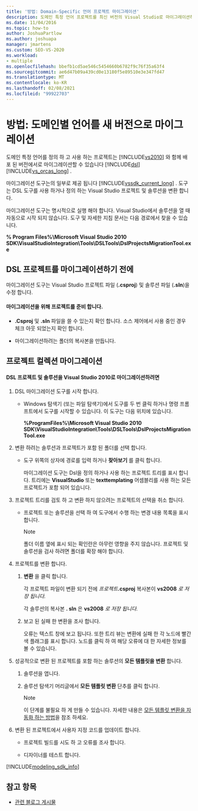 ```yaml
---
title: '방법: Domain-Specific 언어 프로젝트 마이그레이션'
description: 도메인 특정 언어 프로젝트를 최신 버전의 Visual Studio로 마이그레이션하는 방법에 대 한 정보를 제공 합니다.
ms.date: 11/04/2016
ms.topic: how-to
author: JoshuaPartlow
ms.author: joshuapa
manager: jmartens
ms.custom: SEO-VS-2020
ms.workload:
- multiple
ms.openlocfilehash: bbefb1cd5ae546c5454660b6782f9c76f35a63f4
ms.sourcegitcommit: ae6d47b09a439cd0e13180f5e89510e3e347fd47
ms.translationtype: MT
ms.contentlocale: ko-KR
ms.lasthandoff: 02/08/2021
ms.locfileid: "99922703"
---
```

# <a name="how-to-migrate-a-domain-specific-language-to-a-new-version"></a>방법: 도메인별 언어를 새 버전으로 마이그레이션
도메인 특정 언어를 정의 하 고 사용 하는 프로젝트는 [!INCLUDE[vs2010](../misc/includes/vs2010_md.md)] 와 함께 배포 된 버전에서로 마이그레이션할 수 있습니다 [!INCLUDE[dsl](../modeling/includes/dsl_md.md)] [!INCLUDE[vs_orcas_long](../debugger/includes/vs_orcas_long_md.md)] .

 마이그레이션 도구는의 일부로 제공 됩니다 [!INCLUDE[vssdk_current_long](../misc/includes/vssdk_current_long_md.md)] . 도구는 DSL 도구를 사용 하거나 정의 하는 Visual Studio 프로젝트 및 솔루션을 변환 합니다.

 마이그레이션 도구는 명시적으로 실행 해야 합니다. Visual Studio에서 솔루션을 열 때 자동으로 시작 되지 않습니다. 도구 및 자세한 지침 문서는 다음 경로에서 찾을 수 있습니다.

 **% Program Files%\Microsoft Visual Studio 2010 SDK\VisualStudioIntegration\Tools\DSLTools\DslProjectsMigrationTool.exe**

## <a name="before-you-migrate-your-dsl-projects"></a>DSL 프로젝트를 마이그레이션하기 전에
 마이그레이션 도구는 Visual Studio 프로젝트 파일 (**.csproj**) 및 솔루션 파일 (**.sln**)을 수정 합니다.

#### <a name="to-prepare-projects-for-migration"></a>마이그레이션을 위해 프로젝트를 준비 합니다.

- **.Csproj** 및 **.sln** 파일을 쓸 수 있는지 확인 합니다. 소스 제어에서 사용 중인 경우 체크 아웃 되었는지 확인 합니다.

- 마이그레이션하려는 폴더의 복사본을 만듭니다.

## <a name="migrating-a-collection-of-projects"></a>프로젝트 컬렉션 마이그레이션

#### <a name="to-migrate-dsl-projects-and-solutions-to-visual-studio-2010"></a>DSL 프로젝트 및 솔루션을 Visual Studio 2010로 마이그레이션하려면

1. DSL 마이그레이션 도구를 시작 합니다.

   - Windows 탐색기 (또는 파일 탐색기)에서 도구를 두 번 클릭 하거나 명령 프롬프트에서 도구를 시작할 수 있습니다. 이 도구는 다음 위치에 있습니다.

        **%ProgramFiles%\Microsoft Visual Studio 2010 SDK\VisualStudioIntegration\Tools\DSLTools\DslProjectsMigrationTool.exe**

2. 변환 하려는 솔루션과 프로젝트가 포함 된 폴더를 선택 합니다.

   - 도구 위쪽의 상자에 경로를 입력 하거나 **찾아보기** 를 클릭 합니다.

     마이그레이션 도구는 Dsl을 정의 하거나 사용 하는 프로젝트 트리를 표시 합니다. 트리에는 **VisualStudio** 또는 **texttemplating** 어셈블리를 사용 하는 모든 프로젝트가 포함 되어 있습니다.

3. 프로젝트 트리를 검토 하 고 변환 하지 않으려는 프로젝트의 선택을 취소 합니다.

   - 프로젝트 또는 솔루션을 선택 하 여 도구에서 수행 하는 변경 내용 목록을 표시 합니다.

       > [!NOTE]
       > 폴더 이름 옆에 표시 되는 확인란은 아무런 영향을 주지 않습니다. 프로젝트 및 솔루션을 검사 하려면 폴더를 확장 해야 합니다.

4. 프로젝트를 변환 합니다.

   1. **변환** 을 클릭 합니다.

        각 프로젝트 파일이 변환 되기 전에 _프로젝트_**.csproj** 복사본이 **vs2008** _로 저장 됩니다._

        각 솔루션의 복사본 **. sln** 은 **vs2008** _로 저장 됩니다._

   2. 보고 된 실패 한 변환을 조사 합니다.

        오류는 텍스트 창에 보고 됩니다. 또한 트리 뷰는 변환에 실패 한 각 노드에 빨간색 플래그를 표시 합니다. 노드를 클릭 하 여 해당 오류에 대 한 자세한 정보를 볼 수 있습니다.

5. 성공적으로 변환 된 프로젝트를 포함 하는 솔루션의 **모든 템플릿을 변환** 합니다.

   1. 솔루션을 엽니다.

   2. 솔루션 탐색기 머리글에서 **모든 템플릿 변환** 단추를 클릭 합니다.

       > [!NOTE]
       > 이 단계를 불필요 하 게 만들 수 있습니다. 자세한 내용은 [모든 템플릿 변환을 자동화 하는 방법](/previous-versions/visualstudio/visual-studio-2012/ff521399\(v\=vs.110\))을 참조 하세요.

6. 변환 된 프로젝트에서 사용자 지정 코드를 업데이트 합니다.

   - 프로젝트 빌드를 시도 하 고 오류를 조사 합니다.

   - 디자이너를 테스트 합니다.

[!INCLUDE[modeling_sdk_info](includes/modeling_sdk_info.md)]

## <a name="see-also"></a>참고 항목

- [관련 블로그 게시물](https://devblogs.microsoft.com/devops/the-visual-studio-modeling-sdk-is-now-available-with-visual-studio-2017/)